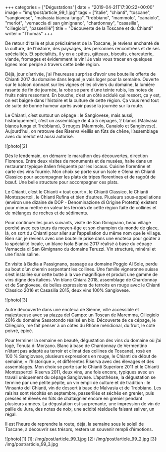 +++
categories = ["Dégustations"]
date = "2019-04-21T17:30:22+00:00"
image = "img/post/article_99_1.jpg"
tags = ["italie", "chianti", "toscane", "sangiovese", "malvasia bianca lunga", "trebbiano", "mammolo", "canaiolo", "merlot", "vernaccia di san gimignano", "chardonnay", "casasilia", "ciliegiolo", "passerillé"]
title = "Découverte de la Toscane et du Chianti"
writer = "Thomas"
+++

De retour d’Italie et plus précisément de la Toscane, je reviens enchanté de la culture, de l’histoire, des paysages, des personnes rencontrées et de ses spécialités. Et spécialités, il y en a : pâtes, gâteaux, biscuits, charcuterie, viande, fromages et évidemment le vin!
Je vais vous tracer en quelques lignes mon périple à travers cette belle région.

Déjà, jour d’arrivée, j’ai l’heureuse surprise d’avoir une bouteille offerte de Chianti 2017 du domaine dans lequel je vais loger pour la semaine. Ouverte sur le balcon donnant sur les vignes et les oliviers du domaine, la lumière rasante de fin de journée, la robe se pare d’une teinte rubis, les notes de fruits noirs ressortent. En bouche, c’est un côté acidulé qui ressort, ça y est, on est baigné dans l’histoire et la culture de cette région. Ça vous rend tout de suite de bonne humeur après avoir passé la journée sur la route.

Le Chianti, c’est surtout un cépage : le Sangiovese, mais aussi, historiquement, c’est un assemblage de 4 à 5 cépages, 2 blancs (Malvasia bianca lunga et Trebbiano), 3 rouges (Mammolo, Canaiolo et Sangiovese). Aujourd’hui, on retrouve des Riserva vieillis en fûts de chêne, l’assemblage avec du merlot est aussi autorisé.

![photo][2]

Dès le lendemain, on démarre le marathon des découvertes, direction Florence. Entre deux visites de monuments et de musées, halte dans un restaurant typique italien fréquenté par les locaux. Cuisine florentine et carte des vins fournie. Mon choix se porte sur un Isole e Olena en Chianti Classico pour accompagner les plats de tripes florentines et de ragoût de bœuf. Une belle structure pour accompagner ces plats.

Le Chianti, c’est le Chianti « tout court », le Chianti Classico, le Chianti Montespertoli, le Chianti Rufina et bien d’autres. Plusieurs sous-appellations (environ une dizaine de DOP - Denominazione di Origine Protetta) existent pour mieux mettre en valeur les terroirs de cette région faite de collines et de mélanges de roches et de sédiments.

Pour continuer les jours suivants, visite de San Gimignano, beau village perché avec ces tours du moyen-âge et son champion du monde de glace, là, on sort du Chianti pour aller sur l’appellation du même nom que le village. Bien sûr, je reviens avec une bouteille prise dans une enoteca pour goûter à la spécialité locale, un blanc Isola Bianca 2017 réalisé à base du cépage Vernaccia di San Gimignano du domaine Teruzzi. Vin structuré, minéral et une finale saline.

En visite à Badia a Passignano, passage au domaine Poggio Al Sole, perdu au bout d’un chemin serpentant les collines. Une famille vigneronne suisse s’est installée sur cette butte à la vue magnifique et produit une gamme de vins digne des italiens. Vin blanc Chiara 2018, assemblage de Chardonnay et de Sangiovese, de belles expressions de terroirs en rouge avec le Chianti Classico 2016 et Casasilia 2015, deux vins 100% Sangiovese.

![photo][3]

Autre découverte dans une enoteca de Sienne, ville accessible et majestueuse avec sa piazza del Campo: un Toscan de Maremma, Ciliegiolo 2016 du domaine Sassotondo réalisé en bio. Découverte de ce cépage, le Ciliegiolo, me fait penser à un côtes du Rhône méridional, du fruit, le côté poivré, épicé.

Pour terminer la semaine en beauté, dégustation des vins du domaine où j’ai logé, Tenuta di Morzano. Blanc à base de Chardonnay (le Vermentino n’étant pas adapté au terroir et climat des collines de Toscane), rosé en 100 % Sangiovese, plusieurs expressions en rouge, le Chianti de début de semaine, « l’historique », et différentes Riserva avec des élevages et des assemblages. Mon choix se porte sur le Chianti Superiore 2011 et le Chianti Montespertoli Riserva 2011, deux vins, une fois encore, typiques avec un travail uniquement du cépage Sangiovese.
L’apothéose, la dégustation se termine par une petite pépite, un vin empli de culture et de tradition : le Vinsanto del Chianti, vin de dessert à base de Malvasia et de Trebbiano. Les raisins sont récoltés en septembre, passerillés et séchés en grenier, puis pressés et élevés en fûts de châtaignier encore en grenier pendant plusieurs années. La dégustation est surprenante, une impression de vin de paille du Jura, des notes de noix, une acidité résiduelle faisant saliver, un régal.

Il est l’heure de reprendre la route, déjà, la semaine sous le soleil de Toscane, à découvrir ses trésors, restera un souvenir rempli d’émotions.

![photo][1]
[1]: /img/post/article_99_1.jpg
[2]: /img/post/article_99_2.jpg
[3]: /img/post/article_99_3.jpg
